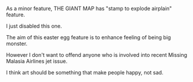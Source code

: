 As a minor feature, THE GIANT MAP has "stamp to explode airplain" feature.

I just disabled this one. 

The aim of this easter egg feature is to enhance feeling of being big monster.

However I don't want to offend anyone who is involved into recent Missing Malasia Airlines jet issue.

I think art should be something that make people happy, not sad.


